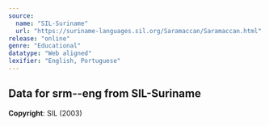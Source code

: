```yaml
---
source:
  name: "SIL-Suriname"
  url: "https://suriname-languages.sil.org/Saramaccan/Saramaccan.html"
release: "online"
genre: "Educational"
datatype: "Web aligned"
lexifier: "English, Portuguese"
---
```


## Data for srm--eng from SIL-Suriname

**Copyright**: SIL (2003)
